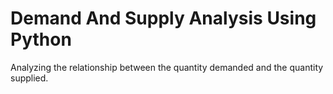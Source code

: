 # Demand And Supply Analysis Using Python
 Analyzing the relationship between the quantity demanded and the quantity supplied.
